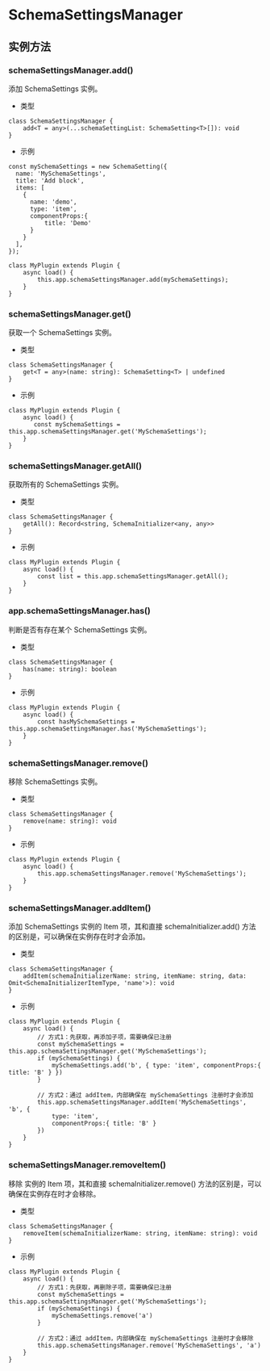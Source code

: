 # SchemaSettingsManager

## 实例方法

### schemaSettingsManager.add()

添加 SchemaSettings 实例。

- 类型

```tsx | pure
class SchemaSettingsManager {
    add<T = any>(...schemaSettingList: SchemaSetting<T>[]): void
}
```

- 示例

```tsx | pure
const mySchemaSettings = new SchemaSetting({
  name: 'MySchemaSettings',
  title: 'Add block',
  items: [
    {
      name: 'demo',
      type: 'item',
      componentProps:{
          title: 'Demo'
      }
    }
  ],
});

class MyPlugin extends Plugin {
    async load() {
        this.app.schemaSettingsManager.add(mySchemaSettings);
    }
}
```

### schemaSettingsManager.get()

获取一个 SchemaSettings 实例。

- 类型

```tsx | pure
class SchemaSettingsManager {
    get<T = any>(name: string): SchemaSetting<T> | undefined
}
```

- 示例

```tsx | pure
class MyPlugin extends Plugin {
    async load() {
       const mySchemaSettings = this.app.schemaSettingsManager.get('MySchemaSettings');
    }
}
```

### schemaSettingsManager.getAll()

获取所有的 SchemaSettings 实例。

- 类型

```tsx | pure
class SchemaSettingsManager {
    getAll(): Record<string, SchemaInitializer<any, any>>
}
```

- 示例

```tsx | pure
class MyPlugin extends Plugin {
    async load() {
        const list = this.app.schemaSettingsManager.getAll();
    }
}
```

### app.schemaSettingsManager.has()

判断是否有存在某个 SchemaSettings 实例。

- 类型

```tsx | pure
class SchemaSettingsManager {
    has(name: string): boolean
}
```

- 示例

```tsx | pure
class MyPlugin extends Plugin {
    async load() {
        const hasMySchemaSettings = this.app.schemaSettingsManager.has('MySchemaSettings');
    }
}
```

### schemaSettingsManager.remove()

移除 SchemaSettings 实例。

- 类型

```tsx | pure
class SchemaSettingsManager {
    remove(name: string): void
}
```

- 示例

```tsx | pure
class MyPlugin extends Plugin {
    async load() {
        this.app.schemaSettingsManager.remove('MySchemaSettings');
    }
}
```

### schemaSettingsManager.addItem()

添加 SchemaSettings 实例的 Item 项，其和直接 schemaInitializer.add() 方法的区别是，可以确保在实例存在时才会添加。

- 类型

```tsx | pure
class SchemaSettingsManager {
    addItem(schemaInitializerName: string, itemName: string, data: Omit<SchemaInitializerItemType, 'name'>): void
}
```

- 示例

```tsx | pure
class MyPlugin extends Plugin {
    async load() {
        // 方式1：先获取，再添加子项，需要确保已注册
        const mySchemaSettings = this.app.schemaSettingsManager.get('MySchemaSettings');
        if (mySchemaSettings) {
            mySchemaSettings.add('b', { type: 'item', componentProps:{ title: 'B' } })
        }

        // 方式2：通过 addItem，内部确保在 mySchemaSettings 注册时才会添加
        this.app.schemaSettingsManager.addItem('MySchemaSettings', 'b', {
            type: 'item',
            componentProps:{ title: 'B' }
        })
    }
}
```

### schemaSettingsManager.removeItem()

移除 实例的 Item 项，其和直接 schemaInitializer.remove() 方法的区别是，可以确保在实例存在时才会移除。

- 类型

```tsx | pure
class SchemaSettingsManager {
    removeItem(schemaInitializerName: string, itemName: string): void
}
```

- 示例

```tsx | pure
class MyPlugin extends Plugin {
    async load() {
        // 方式1：先获取，再删除子项，需要确保已注册
        const mySchemaSettings = this.app.schemaSettingsManager.get('MySchemaSettings');
        if (mySchemaSettings) {
            mySchemaSettings.remove('a')
        }

        // 方式2：通过 addItem，内部确保在 mySchemaSettings 注册时才会移除
        this.app.schemaSettingsManager.remove('MySchemaSettings', 'a')
    }
}
```
